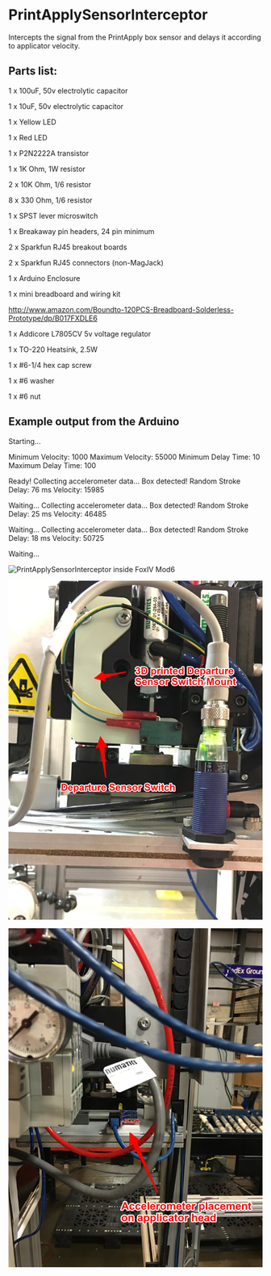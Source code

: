 # PrintApplySensorInterceptor
Intercepts the signal from the PrintApply box sensor and delays it according to applicator velocity.

## Parts list:
1 x 100uF, 50v electrolytic capacitor 

1 x 10uF, 50v electrolytic capacitor 

1 x Yellow LED

1 x Red LED

1 x P2N2222A transistor

1 x 1K Ohm, 1W resistor

2 x 10K Ohm, 1/6 resistor

8 x 330 Ohm, 1/6 resistor

1 x SPST lever microswitch

1 x Breakaway pin headers, 24 pin minimum 

2 x Sparkfun RJ45 breakout boards 

2 x Sparkfun RJ45 connectors (non-MagJack)

1 x Arduino Enclosure

1 x mini breadboard and wiring kit

http://www.amazon.com/Boundto-120PCS-Breadboard-Solderless-Prototype/dp/B017FXDLE6

1 x Addicore L7805CV 5v voltage regulator

1 x TO-220 Heatsink, 2.5W

1 x #6-1/4 hex cap screw

1 x #6 washer

1 x #6 nut

## Example output from the Arduino
Starting...

Minimum Velocity: 1000
Maximum Velocity: 55000
Minimum Delay Time: 10
Maximum Delay Time: 100

Ready!
Collecting accelerometer data...
Box detected!
Random Stroke Delay: 76 ms
Velocity: 15985

Waiting...
Collecting accelerometer data...
Box detected!
Random Stroke Delay: 25 ms
Velocity: 46485

Waiting...
Collecting accelerometer data...
Box detected!
Random Stroke Delay: 18 ms
Velocity: 50725

Waiting...

![PrintApplySensorInterceptor inside FoxIV Mod6](/img/Interceptor_InsideCase.JPG)

![Departure Sensor Switch placement](/img/Interceptor_DepartureSwitch.JPG)

![ADXL345 placement on applicator](/img/Interceptor_ApplicatorAccelerometerFar.JPG)
